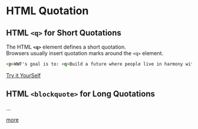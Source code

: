 # HTML Quotation

## HTML `<q>` for Short Quotations

The HTML **`<q>`** element defines a short quotation.  
Browsers usually insert quotation marks around the `<q>` element.  

```html
<p>WWF's goal is to: <q>Build a future where people live in harmony with nature.</q></p>
```
[Try it YourSelf](http://www.w3schools.com/html/tryit.asp?filename=tryhtml_formatting_q)  

## HTML `<blockquote>` for Long Quotations
...


[more](http://www.w3schools.com/html/html_quotation_elements.asp) 
